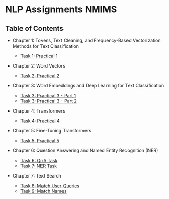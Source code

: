 # NLP Assignments NMIMS

## Table of Contents
- Chapter 1: Tokens, Text Cleaning, and Frequency-Based Vectorization Methods for Text Classification
  - [Task 1: Practical 1](https://github.com/MonishGosar/NLP-Assignments-NMIMS/blob/main/Practical%201_NLP_J025.ipynb)
    
- Chapter 2: Word Vectors
  - [Task 2: Practical 2](https://github.com/MonishGosar/NLP-Assignments-NMIMS/blob/main/Practical2_NLP_J025.ipynb)
    
- Chapter 3: Word Embeddings and Deep Learning for Text Classification
  - [Task 3: Practical 3 - Part 1](https://github.com/MonishGosar/NLP-Assignments-NMIMS/blob/main/(Part%201)%20Practical%203_NLP_J025.ipynb)
  - [Task 3: Practical 3 - Part 2](https://github.com/MonishGosar/NLP-Assignments-NMIMS/blob/main/(Part%202)%20Practical%203_NLP_J025.ipynb)
    
- Chapter 4: Transformers
  - [Task 4: Practical 4](https://github.com/MonishGosar/NLP-Assignments-NMIMS/blob/main/Practical2_NLP_J025.ipynb)
    
- Chapter 5: Fine-Tuning Transformers
  - [Task 5: Practical 5](https://github.com/MonishGosar/NLP-Assignments-NMIMS/blob/main/Practical2_NLP_J025.ipynb)
    
- Chapter 6: Question Answering and Named Entity Recognition (NER)
  - [Task 6: QnA Task](https://github.com/MonishGosar/NLP-Assignments-NMIMS/blob/main/(QnA)%20Practical%206_NLP_J025.ipynb)
  - [Task 7: NER Task](https://github.com/MonishGosar/NLP-Assignments-NMIMS/blob/main/Practical2_NLP_J025.ipynb)
  
- Chapter 7: Text Search
  - [Task 8: Match User Queries](https://github.com/MonishGosar/NLP-Assignments-NMIMS/blob/main/Practical%208_NLP_J025.ipynb)
  - [Task 9: Match Names](https://github.com/MonishGosar/NLP-Assignments-NMIMS/blob/main/Practical%209_NLP_J025.ipynb)

  
